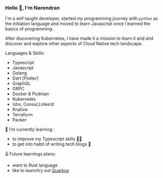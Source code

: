 ### Hello 👋, I'm Narendran

I'm a self taught developer, started my programming journey with `python` as the initiation language and moved to learn Javascript once I learned the basics of programming. 

After discovering Kubernetes,  I have made it a mission to learn it and and discover and explore  other aspects of Cloud Native tech landscape.

<!-- ### 🔭 I’m currently searching for my first job. -->

 Languages & Skills:
- Typescript
- Javascript
- Golang
- Dart [Flutter]
- GraphQL
- GRPC
- Docker & Podman
- Kubernetes
- Istio, Consul,Linkerd
- Knative
- Terraform
- Packer

🌱 I’m currently learning :
- to improve my Typescript skills 👨‍💻
- to get into habit of writing tech blogs 📝
 
 
 ⏳ Future learnings plans:
 - want to Rust language 
 - like to learn/try out [Quarkus](quarkus.io)


<!--
**narenarjun/narenarjun** is a ✨ _special_ ✨ repository because its `README.md` (this file) appears on your GitHub profile.

Here are some ideas to get you started:

- 🔭 I’m currently working on ...
- 🌱 I’m currently learning ...
- 👯 I’m looking to collaborate on ...
- 🤔 I’m looking for help with ...
- 💬 Ask me about ...
- 📫 How to reach me: ...
- 😄 Pronouns: ...
- ⚡ Fun fact: ...
-->
